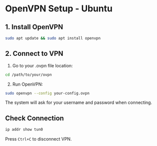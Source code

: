# OpenVPN Setup - Ubuntu

## 1. Install OpenVPN
```bash
sudo apt update && sudo apt install openvpn
```

## 2. Connect to VPN
1. Go to your .ovpn file location:
```bash
cd /path/to/your/ovpn
```

2. Run OpenVPN:
```bash
sudo openvpn --config your-config.ovpn
```

The system will ask for your username and password when connecting.

## Check Connection
```bash
ip addr show tun0
```

Press `Ctrl+C` to disconnect VPN.